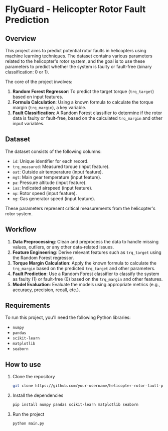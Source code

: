 # FlyGuard - Helicopter Rotor Fault Prediction

## Overview

This project aims to predict potential rotor faults in helicopters using machine learning techniques. The dataset contains various parameters related to the helicopter's rotor system, and the goal is to use these parameters to predict whether the system is faulty or fault-free (binary classification: 0 or 1).

The core of the project involves:
1. **Random Forest Regressor**: To predict the target torque (`trq_target`) based on input features.
2. **Formula Calculation**: Using a known formula to calculate the torque margin (`trq_margin`), a key variable.
3. **Fault Classification**: A Random Forest classifier to determine if the rotor data is faulty or fault-free, based on the calculated `trq_margin` and other input variables.

## Dataset

The dataset consists of the following columns:
- `id`: Unique identifier for each record.
- `trq_measured`: Measured torque (input feature).
- `oat`: Outside air temperature (input feature).
- `mgt`: Main gear temperature (input feature).
- `pa`: Pressure altitude (input feature).
- `ias`: Indicated airspeed (input feature).
- `np`: Rotor speed (input feature).
- `ng`: Gas generator speed (input feature).

These parameters represent critical measurements from the helicopter's rotor system.

## Workflow

1. **Data Preprocessing**: Clean and preprocess the data to handle missing values, outliers, or any other data-related issues.
2. **Feature Engineering**: Derive relevant features such as `trq_target` using the Random Forest regressor.
3. **Torque Margin Calculation**: Apply the known formula to calculate the `trq_margin` based on the predicted `trq_target` and other parameters.
4. **Fault Prediction**: Use a Random Forest classifier to classify the system as faulty (1) or fault-free (0) based on the `trq_margin` and other features.
5. **Model Evaluation**: Evaluate the models using appropriate metrics (e.g., accuracy, precision, recall, etc.).

## Requirements

To run this project, you'll need the following Python libraries:

- `numpy`
- `pandas`
- `scikit-learn`
- `matplotlib`
- `seaborn`

## How to use
1. Clone the repository
   ```bash
   git clone https://github.com/your-username/helicopter-rotor-fault-prediction.git
2. Install the dependencies
   ```bash
   pip install numpy pandas scikit-learn matplotlib seaborn
3. Run the project
   ```bash
   python main.py

